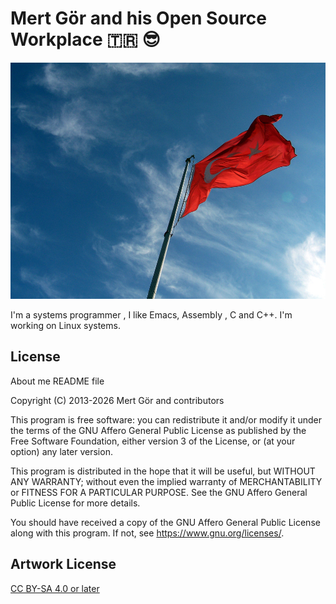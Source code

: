 # Mert Gör and his Open Source Workplace 🇹🇷 😎

![Mert Gör](img/unknown/turkbayragi.jpg)

I'm a systems programmer , I like Emacs, Assembly , C and C++. I'm working on Linux systems.

## License

About me README file

Copyright (C) 2013-2026 Mert Gör and contributors

This program is free software: you can redistribute it and/or modify
it under the terms of the GNU Affero General Public License as published
by the Free Software Foundation, either version 3 of the License, or
(at your option) any later version.

This program is distributed in the hope that it will be useful,
but WITHOUT ANY WARRANTY; without even the implied warranty of
MERCHANTABILITY or FITNESS FOR A PARTICULAR PURPOSE.  See the
GNU Affero General Public License for more details.

You should have received a copy of the GNU Affero General Public License
along with this program.  If not, see <https://www.gnu.org/licenses/>.

## Artwork License

[CC BY-SA 4.0 or later](by-sa.markdown)





